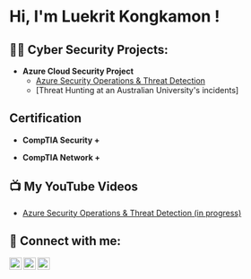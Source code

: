 <h1>Hi, I'm Luekrit Kongkamon ! 

<h2>👨‍💻 Cyber Security Projects:</h2>

- <b>Azure Cloud Security Project</b>
  - [Azure Security Operations & Threat Detection](https://github.com/Luekrit/Azure-Security-Operations-Threat-Detection/tree/main)
  - [Threat Hunting at an Australian University's incidents] 
<h2> Certification </h2>

- <b>CompTIA Security +</b>

- <b>CompTIA Network +</b>


<h2>📺 My YouTube Videos</h2>

- [Azure Security Operations & Threat Detection (in progress) ](https://www.youtube.com)


<h2> 🤳 Connect with me:</h2>

[<img align="left" alt="JoshMadakor | YouTube" width="22px" src="https://cdn.jsdelivr.net/npm/simple-icons@v3/icons/youtube.svg" />][youtube]
[<img align="left" alt="JoshMadakor | LinkedIn" width="22px" src="https://cdn.jsdelivr.net/npm/simple-icons@v3/icons/linkedin.svg" />][linkedin]
[<img align="left" alt="JoshMadakor | Instagram" width="22px" src="https://cdn.jsdelivr.net/npm/simple-icons@v3/icons/instagram.svg" />][instagram]


[youtube]: https://www.youtube.com/
[instagram]: https://www.instagram.com/
[linkedin]: https://www.linkedin.com/in/luekrit-kongkamon/
<!--
**joshmadakor1/joshmadakor1** is a ✨ _special_ ✨ repository because its `README.md` (this file) appears on your GitHub profile.

Here are some ideas to get you started:

- 🔭 I’m currently working on ...
- 🌱 I’m currently learning ...
- 👯 I’m looking to collaborate on ...
- 🤔 I’m looking for help with ...
- 💬 Ask me about ...
- 📫 How to reach me: ...
- 😄 Pronouns: ...
- ⚡ Fun fact: ...
-->

